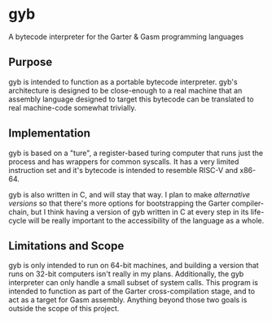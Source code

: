 # gyb
A bytecode interpreter for the Garter &amp; Gasm programming languages

## Purpose

gyb is intended to function as a portable bytecode interpreter.
gyb's architecture is designed to be close-enough to a real machine
that an assembly language designed to target this bytecode can be 
translated to real machine-code somewhat trivially.

## Implementation

gyb is based on a "ture", 
a register-based turing computer
that runs just the process and has wrappers for common syscalls.
It has a very limited instruction set
and it's bytecode is intended to
resemble RISC-V and x86-64. 

gyb is also written in C, and will stay that way.
I plan to make *alternative versions* so that there's
more options for bootstrapping the Garter compiler-chain,
but I think having a version of gyb written in C
at every step in its life-cycle will be really important
to the accessibility of the language as a whole.

## Limitations and Scope 

gyb is only intended to run on 64-bit machines,
and building a version that runs on 32-bit computers 
isn't really in my plans. 
Additionally, the gyb interpreter can only handle
a small subset of system calls.
This program is intended to function
as part of the Garter cross-compilation stage,
and to act as a target for Gasm assembly.
Anything beyond those two goals is outside the scope of this project.